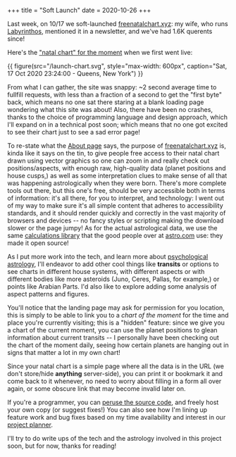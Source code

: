 +++
title = "Soft Launch"
date = 2020-10-26
+++

Last week, on 10/17 we soft-launched [freenatalchart.xyz](https://freenatalchart.xyz): my wife, who runs [Labyrinthos](https://labyrinthos.co), mentioned it in a newsletter, and we've had 1.6K querents since!

Here's the ["natal chart" for the moment](https://freenatalchart.xyz/full-chart?location=Borough+of+Queens%2C+New+York%2C+United+States+of+America&month=10&day=17&year=2020&hour=11&minute=24&day-part=pm&lat=40.6815&lng=-73.8365) when we first went live:

{{ figure(src="/launch-chart.svg", style="max-width: 600px", caption="Sat, 17 Oct 2020 23:24:00 - Queens, New York") }}

From what I can gather, the site was snappy: ~2 second average time to fullfill requests, with less than a fraction of a second to get the "first byte" back, which means no one sat there staring at a blank loading page wondering what this site was about! Also, there have been no crashes, thanks to the choice of programming language and design approach, which I'll expand on in a technical post soon; which means that no one got excited to see their chart just to see a sad error page!

To re-state what the [About page](https://freenatalchart.xyz/about) says, the purpose of [freenatalchart.xyz](https://freenatalchart.xyz) is, kinda like it says on the tin, to give people free access to their natal chart drawn using vector graphics so one can zoom in and really check out positions/aspects, with enough raw, high-quality data (planet positions and house cusps,) as well as some interpretation clues to make sense of all that was happening astrologically when they were born. There's more complete tools out there, but this one's free, should be very accessible both in terms of information: it's all there, for you to interpret, and technology: I went out of my way to make sure it's all simple content that adheres to accessibility standards, and it should render quickly and correctly in the vast majority of browsers and devices -- no fancy styles or scripting making the download slower or the page jumpy! As for the actual astrological data, we use the same [calculations library](https://www.astro.com/swisseph/swephinfo_e.htm) that the good people over at [astro.com](https://astro.com) use: they made it open source!

As I put more work into the tech, and learn more about [psychological astrology](https://en.wikipedia.org/wiki/Psychological_astrology), I'll endeavor to add other cool things like **transits** or options to see charts in different house systems, with different aspects or with different bodies like more asteroids (Juno, Ceres, Pallas, for example,) or points like Arabian Parts. I'd also like to explore adding some analysis of aspect patterns and figures.

You'll notice that the landing page may ask for permission for you location, this is simply to be able to link you to a _chart of the moment_ for the time and place you're currently visiting; this is a "hidden" feature: since we give you a chart of the current moment, you can use the planet positions to glean information about current transits -- I personally have been checking out the chart of the moment daily, seeing how certain planets are hanging out in signs that matter a lot in my own chart!

Since your natal chart is a simple page where all the data is in the URL (we don't store/hide __anything__ server-side), you can print it or bookmark it and come back to it whenever, no need to worry about filling in a form all over again, or some obscure link that may become invalid later on.
 
If you're a programmer, you can [peruse the source code](https://github.com/lfborjas/freenatalchart.xyz), and freely host your own copy (or suggest fixes!) You can also see how I'm lining up feature work and bug fixes based on my time availability and interest in our [project planner](https://github.com/lfborjas/freenatalchart.xyz/projects/1).

I'll try to do write ups of the tech and the astrology involved in this project soon, but for now, thanks for reading!
